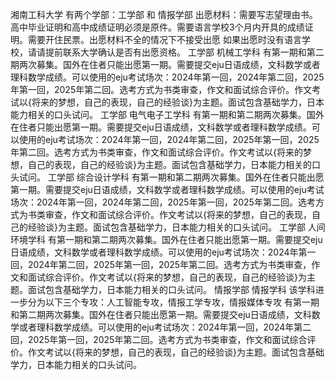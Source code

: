 湘南工科大学
有两个学部：工学部 和 情报学部
出愿材料：需要写志望理由书。高中毕业证明和高中成绩证明必须是原件。需要语言学校3个月内开具的成绩证明。需要开住民票。出愿材料不全的情况下不接受出愿
如果出愿时没有语言学校，请请提前联系大学确认是否有出愿资格。
工学部 机械工学科
有第一期和第二期两次募集。国外在住者只能出愿第一期。需要提交eju日语成绩，文科数学或者理科数学成绩。可以使用的eju考试场次：2024年第一回，2024年第二回，2025年第一回，2025年第二回。选考方式为书类审查，作文和面试综合评价。作文考试以{将来的梦想，自己的表现，自己的经验谈}为主题。面试包含基础学力，日本能力相关的口头试问。
工学部 电气电子工学科
有第一期和第二期两次募集。国外在住者只能出愿第一期。需要提交eju日语成绩，文科数学或者理科数学成绩。可以使用的eju考试场次：2024年第一回，2024年第二回，2025年第一回，2025年第二回。选考方式为书类审查，作文和面试综合评价。作文考试以{将来的梦想，自己的表现，自己的经验谈}为主题。面试包含基础学力，日本能力相关的口头试问。
工学部 综合设计学科
有第一期和第二期两次募集。国外在住者只能出愿第一期。需要提交eju日语成绩，文科数学或者理科数学成绩。可以使用的eju考试场次：2024年第一回，2024年第二回，2025年第一回，2025年第二回。选考方式为书类审查，作文和面试综合评价。作文考试以{将来的梦想，自己的表现，自己的经验谈}为主题。面试包含基础学力，日本能力相关的口头试问。
工学部 人间环境学科
有第一期和第二期两次募集。国外在住者只能出愿第一期。需要提交eju日语成绩，文科数学或者理科数学成绩。可以使用的eju考试场次：2024年第一回，2024年第二回，2025年第一回，2025年第二回。选考方式为书类审查，作文和面试综合评价。作文考试以{将来的梦想，自己的表现，自己的经验谈}为主题。面试包含基础学力，日本能力相关的口头试问。
情报学部 情报学科
该学科进一步分为以下三个专攻：人工智能专攻，情报工学专攻，情报媒体专攻
有第一期和第二期两次募集。国外在住者只能出愿第一期。需要提交eju日语成绩，文科数学或者理科数学成绩。可以使用的eju考试场次：2024年第一回，2024年第二回，2025年第一回，2025年第二回。选考方式为书类审查，作文和面试综合评价。作文考试以{将来的梦想，自己的表现，自己的经验谈}为主题。面试包含基础学力，日本能力相关的口头试问。